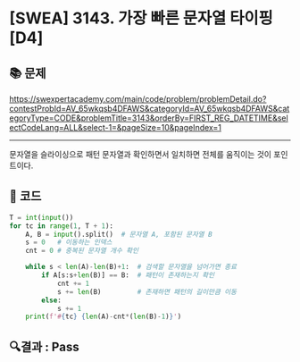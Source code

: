 # [SWEA] 3143. 가장 빠른 문자열 타이핑 [D4]

## 📚 문제

https://swexpertacademy.com/main/code/problem/problemDetail.do?contestProbId=AV_65wkqsb4DFAWS&categoryId=AV_65wkqsb4DFAWS&categoryType=CODE&problemTitle=3143&orderBy=FIRST_REG_DATETIME&selectCodeLang=ALL&select-1=&pageSize=10&pageIndex=1

---

문자열을 슬라이싱으로 패턴 문자열과 확인하면서 일치하면 전체를 움직이는 것이 포인트이다.

## 📒 코드

```python
T = int(input())
for tc in range(1, T + 1):
    A, B = input().split()  # 문자열 A, 포함된 문자열 B
    s = 0   # 이동하는 인덱스
    cnt = 0 # 중복된 문자열 개수 확인

    while s < len(A)-len(B)+1:  # 검색할 문자열을 넘어가면 종료
        if A[s:s+len(B)] == B:  # 패턴이 존재하는지 확인
            cnt += 1
            s += len(B)         # 존재하면 패턴의 길이만큼 이동
        else:
            s += 1
    print(f'#{tc} {len(A)-cnt*(len(B)-1)}')

```

## 🔍결과 : Pass